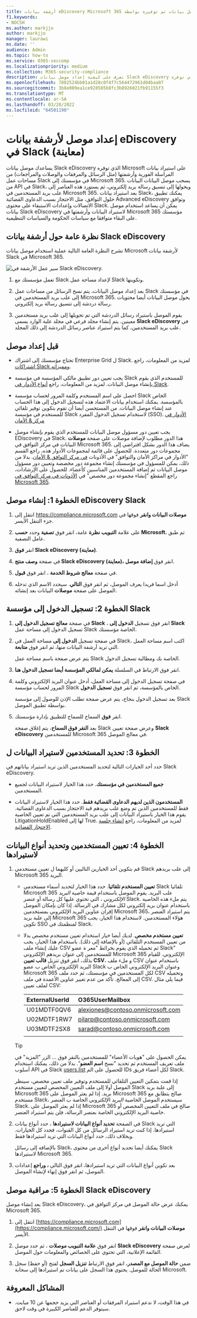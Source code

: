 ```yaml
---
title: أرشفة بيانات eDiscovery Microsoft 365 باستخدام موصل بيانات تم توفيره بواسطة Microsoft
f1.keywords:
- NOCSH
ms.author: markjjo
author: markjjo
manager: laurawi
ms.date: ''
audience: Admin
ms.topic: how-to
ms.service: O365-seccomp
ms.localizationpriority: medium
ms.collection: M365-security-compliance
description: تعرف على كيفية إعداد موصل بيانات Slack eDiscovery الذي توفره Microsoft لاستيراد بيانات المراسلة الفورية وأرشفتها.
ms.openlocfilehash: 7882524bb01a1d28c0f4f7c564472961d04baa07
ms.sourcegitcommit: 3b8e009ea1ce928505b8fc3b8926021fb91155f3
ms.translationtype: MT
ms.contentlocale: ar-SA
ms.lasthandoff: 03/28/2022
ms.locfileid: "64501190"
---
```

# <a name="set-up-a-connector-to-archive-slack-ediscovery-data-preview"></a>إعداد موصل لأرشفة بيانات eDiscovery في Slack (معاينة)

يساعدك موصل بيانات Slack eDiscovery الذي توفره Microsoft على استيراد بيانات المراسلة الفورية وأرشفتها (مثل الرسائل والمرفقات والوصلات والمراجعات) من مساحات عمل Slack في مؤسستك إلى Microsoft 365. يسحب موصل البيانات البيانات من API في Slack، ويحولها إلى تنسيق رسالة بريد إلكتروني، ثم يستورد هذه العناصر إلى علب بريد المستخدمين في Microsoft 365. بعد استيراد بيانات Slack، يمكنك تطبيق حلول التوافق، مثل الاحتجاز بسبب الدعاوى القضائية Advanced eDiscovery وتوافق الاتصالات وإعدادات الاستبقاء على محتوى Slack. يمكن أن يساعد استخدام موصل بيانات Slack eDiscovery لاستيراد البيانات وأرشفتها في Microsoft 365 مؤسستك على البقاء متوافقا مع سياسات الحكومة والسياسات التنظيمية.

## <a name="overview-of-archiving-slack-ediscovery-data"></a>نظرة عامة حول أرشفة بيانات Slack eDiscovery

تشرح النظرة العامة التالية عملية استخدام موصل بيانات Microsoft لأرشفة بيانات Slack في Microsoft 365.

![سير عمل الأرشفة في Slack eDiscovery.](../media/SlackMSFTConnectorWorkflow.png)

1. تعمل مؤسستك مع Slack لإعداد مساحة عمل Slack وتكوينها.

2. بعد إعداد موصل البيانات، يتم نسخ الرسائل من مساحات عمل Slack في مؤسستك إلى علب بريد المستخدمين في Microsoft 365. يحول موصل البيانات أيضا محتويات رسالة دردشة إلى تنسيق رسالة بريد إلكتروني.

3. يقوم الموصل باستيراد رسائل الدردشة التي تم تحويلها إلى علب بريد مستخدمين معينين. يتم إنشاء مجلد فرعي في مجلد علبة الوارد يسمى **Slack eDiscovery** في علب بريد المستخدمين، كما يتم استيراد عناصر رسائل الدردشة إلى ذلك المجلد.

## <a name="before-you-set-up-a-connector"></a>قبل إعداد موصل

- تحتاج مؤسستك إلى اشتراك Enterprise Grid ل Slack. لمزيد من المعلومات، راجع [اشتراكات Slack ومميزاته](https://slack.com/intl/en-gb/help/articles/115003205446-Slack-subscriptions-and-features-).

- يجب تعيين دور تطبيق مالكي المؤسسة في مؤسسة Slack للمستخدم الذي  يقوم بإنشاء موصل البيانات. لمزيد من المعلومات، راجع [أنواع الأدوار في Slack](https://slack.com/intl/en-gb/help/articles/360018112273-Types-of-roles-in-Slack).

- احصل على اسم المستخدم وكلمة المرور لحساب مؤسسة Slack الخاص بالمؤسسة. يمكنك استخدام بيانات الاعتماد هذه لتسجيل الدخول إلى هذا الحساب عند إنشاء موصل البيانات. من المستحسن أيضا أن تقوم بتكوين توفير تلقائي للمستخدم في مؤسسة Slack لاستخدام تسجيل الدخول المفرد (SSO). [الأدوار في مركز & الأمان](../security/office-365-security/permissions-in-the-security-and-compliance-center.md#roles-in-the-security--compliance-center)

- يجب تعيين دور مسؤول موصل البيانات للمستخدم الذي يقوم بإنشاء موصل EDiscovery في Slack. هذا الدور مطلوب لإضافة موصلات على صفحة **موصلات** البيانات في مركز التوافق في Microsoft 365. يضاف هذا الدور بشكل افتراضي إلى مجموعات دور متعددة. للحصول على قائمة لمجموعات الأدوار هذه، راجع القسم "الأدوار في مراكز الأمان والتوافق" في الأذونات [في مركز التوافق & الأمان](../security/office-365-security/permissions-in-the-security-and-compliance-center.md#roles-in-the-security--compliance-center). بدلا من ذلك، يمكن للمسؤول في مؤسستك إنشاء مجموعة دور مخصصة وتعيين دور مسؤول موصل البيانات ثم إضافة المستخدمين المناسبين كأعضاء. للحصول على الإرشادات، راجع المقطع "إنشاء مجموعة دور مخصص" في [الأذونات في مركز التوافق في Microsoft 365](microsoft-365-compliance-center-permissions.md#create-a-custom-role-group).

## <a name="step-1-create-a-slack-ediscovery-connector"></a>الخطوة 1: إنشاء موصل eDiscovery Slack

1. انتقل إلى <https://compliance.microsoft.com> **موصلات البيانات وانقر** فوقها في جزء التنقل الأيسر.

2. على علامة **التبويب نظرة** عامة، انقر فوق **تصفية** وحدد **حسب Microsoft**، ثم طبق عامل التصفية.

3. انقر **فوق Slack eDiscovery (معاينة)**.

4. في صفحة **وصف منتج Slack eDiscovery (معاينة)،** انقر فوق **إضافة موصل**.

5. في صفحة **معالج شروط الخدمة** ، انقر فوق **قبول**.

6. أدخل اسما فريدا يعرف الموصل، ثم انقر فوق **التالي**. سيحدد الاسم الذي تدخله الموصل على صفحة **موصلات** البيانات بعد إنشائه.

## <a name="step-2-sign-into-your-slack-organization"></a>الخطوة 2: تسجيل الدخول إلى مؤسسة Slack

1. في صفحة **معالج تسجيل الدخول إلى Slack** ، انقر فوق تسجيل **الدخول إلى Slack** تسجيل الدخول إلى مساحة عمل Slack الخاصة مؤسستك.

2. في صفحة تسجيل **الدخول إلى** مساحة العمل في Slack، اكتب اسم مساحة العمل التي تريد أرشفة البيانات منها، ثم انقر فوق **متابعة**.

   يتم عرض صفحة باسم مساحة عمل Slack الخاصة بك ومطالبة تسجيل الدخول.

3. انقر فوق الارتباط في السلسلة **يمكن لمالكي المؤسسة أيضا تسجيل الدخول هنا**.

4. في صفحة تسجيل الدخول إلى مساحة العمل، أدخل عنوان البريد الإلكتروني وكلمة المرور لحساب مؤسسة Slack الخاص بالمؤسسة، ثم انقر فوق **تسجيل الدخول**.

   بعد تسجيل الدخول بنجاح، يتم عرض صفحة تطلب الإذن للوصول إلى مؤسسة Slack بواسطة تطبيق الموصل.

5. انقر **فوق** السماح للسماح للتطبيق بإدارة مؤسستك.

   بعد **النقر فوق السماح**، يتم إغلاق صفحة Slack وعرض صفحة تعيين **Slack eDiscovery** للمستخدمين Microsoft 365 في معالج الموصل.

## <a name="step-3-specify-the-users-to-import-data-for"></a>الخطوة 3: تحديد المستخدمين لاستيراد البيانات ل

حدد أحد الخيارات التالية لتحديد المستخدمين الذين تريد استيراد بياناتهم في Slack eDiscovery.

- **جميع المستخدمين في مؤسستك**. حدد هذا الخيار لاستيراد البيانات لجميع المستخدمين.

- **المستخدمون الذين لديهم الدعاوى القضائية فقط**. حدد هذا الخيار لاستيراد البيانات فقط للمستخدمين الذين تم وضع علب بريدهم قيد الاحتجاز بسبب الدعاوى القضائية. يقوم هذا الخيار باستيراد البيانات إلى علب بريد المستخدمين التي تم تعيين الخاصية LitigationHoldEnabled لها إلى True. لمزيد من المعلومات، راجع [إنشاء جلسة الاحتجاز القضائية](create-a-litigation-hold.md).

## <a name="step-4-map-users-and-select-data-types-to-import"></a>الخطوة 4: تعيين المستخدمين وتحديد أنواع البيانات لاستيرادها

1. قم بتكوين أحد الخيارين التاليين أو كليهما ل تعيين مستخدمي Slack إلى علب بريدهم Microsoft 365 البريد.

   - **تعيين المستخدم تلقائيا**. حدد هذا الخيار لتحديد أسماء مستخدمي Slack تلقائيا Microsoft 365 علب البريد. يقوم الموصل باستخدام قيمة خاصية *البريد الإلكتروني* ، التي تحتوي عليها كل رسالة أو عنصر Slack. يتم ملء هذه الخاصية باستخدام عنوان بريد إلكتروني لكل مشارك في الرسالة. إذا كان بإمكان الموصل إقران عناوين البريد الإلكتروني بمستخدمين Microsoft 365، يتم استيراد العنصر إلى علبة بريد Microsoft 365 هؤلاء المستخدمين. لاستخدام هذا الخيار، يجب تكوين SSO لمنظمتك في Slack.

   - **تعيين مستخدم مخصص**. لديك أيضا خيار استخدام تعيين مستخدم مخصص بدلا من تعيين المستخدم التلقائي (أو بالإضافة إلى ذلك). باستخدام هذا الخيار، يجب عليك إنشاء ملف CSV ثم تحميله الذي يقوم بخرائط "معر ة عضو Slack" للمستخدمين إلى عنوان بريدهم الإلكتروني Microsoft 365 الإلكتروني. للقيام بذلك، انقر فوق تنزيل **قالب تعيين CSV**، و ملء ملف CSV باستخدام عنوان البريد الإلكتروني الخاص ب عضو Slack وعنوان البريد الإلكتروني الخاص ب Microsoft 365 لكل المستخدمين في مؤسستك، ثم حدد ملف CSV وتحميله إلى المعالج. تأكد من عدم تغيير عناوين الأعمدة في ملف CSV. فيما يلي مثال لملف تعيين CSV:

     |**ExternalUserId**  | **O365UserMailbox**   |
     |:-------------------|:-----------------------|
     | U01MDTF0QV6        | alexjones@contoso.onmicrosoft.com |
     | U02MDTF1RW7| pilarp@contoso.onmicrosoft.com|
     | U03MDTF2SX8 | sarad@contoso.onmicrosoft.com|
     |||

   > [!TIP]
   > يمكن الحصول على "هويات الأعضاء" للمستخدمين بالنقر فوق ... الزر "المزيد" في ملف تعريف المستخدم ثم تحديد "نسخ **اسم العضو**". بدلا من ذلك، يمكنك استخدام أسلوب API في Slack [users.list](https://api.slack.com/methods/users.list) للحصول على الم IDs لكل أعضاء فريق Slack.

   إذا قمت بتمكين التعيين التلقائي للمستخدم وتوفير ملف تعيين مخصص، سينظر الموصل أولا إلى ملف التعيين المخصص لتعيين مستخدم Slack إلى علبة بريد Microsoft 365 بريد. إذا لم يعثر الموصل على Microsoft 365 صالح يتطابق مع مستخدم Slack، سيستخدم الموصل الخاصية *البريد* الإلكتروني الخاصة ب العنصر Slack. إذا لم يعثر الموصل على Microsoft 365 صالح في ملف التعيين المخصص أو خاصية البريد الإلكتروني الخاصة بعنصر الرسالة،  فلن يتم استيراد العنصر.

2. في الصفحة **تحديد أنواع البيانات لاستيرادها** ، حدد أنواع بيانات Slack التي تريد استيرادها. إذا كنت تريد استيراد الرسائل من كل القنوات، فحدد كل الخيارات. وبخلاف ذلك، حدد أنواع البيانات التي تريد استيرادها فقط.

     بالإضافة إلى رسائل Slack، يمكنك أيضا تحديد أنواع أخرى من محتوى Slack لاستيرادها Microsoft 365. 

3. بعد تكوين أنواع البيانات التي تريد استيرادها، انقر فوق التالي **، وراجع** إعدادات الموصل، ثم انقر فوق إنهاء  لإنشاء الموصل.

## <a name="step-5-monitor-the-slack-ediscovery-connector"></a>الخطوة 5: مراقبة موصل Slack eDiscovery

بعد إنشاء موصل Slack eDiscovery، يمكنك عرض حالة الموصل في مركز التوافق في Microsoft 365.

1. انتقل إلى [https://compliance.microsoft.com](https://compliance.microsoft.com/) **موصلات البيانات وانقر** فوقها في التنقل الأيسر.

2. انقر فوق **علامة التبويب موصلات** ، ثم حدد موصل **Slack eDiscovery** لعرض صفحة القائمة الإعلانية، التي تحتوي على الخصائص والمعلومات حول الموصل.

3. ضمن **حالة الموصل مع المصدر**، انقر فوق الارتباط **تنزيل السجل** لفتح (أو حفظ) سجل الحالة للموصل. يحتوي هذا السجل على بيانات تم استيرادها إلى سحابة Microsoft.

## <a name="known-issues"></a>المشاكل المعروفة

- في هذا الوقت، لا ندعم استيراد المرفقات أو العناصر التي يزيد حجمها عن 10 مبايت. سيتوفر الدعم للعناصر الكبيرة في وقت لاحق.
